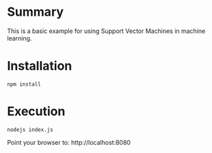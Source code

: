 # Summary
This is a basic example for using Support Vector Machines in machine learning.

# Installation
`npm install`

# Execution
`nodejs index.js`

Point your browser to: http://localhost:8080

